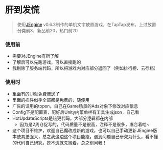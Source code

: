 # 肝到发慌

> 使用[JEngine](https://github.com/JasonXuDeveloper/JEngine) v0.6.3制作的单机文字放置游戏，在TapTap发布，上过放置分类前3，新品前20，热门前20

### 使用前

- 需要对JEngine有所了解
- 了解后可以先跑游戏，可以直接跑的
- 我剔除了服务端代码，所以把游戏内对应部分返回了（例如排行榜、云存档）

### 使用时

- 里面有的UI就免费赠送了
- 里面的插件似乎全部都是免费的，随便用
- 广告的话用的topon，自己在Game场景的Ads对象下修改对应信息
- Config下是配置表，配好后Unity内菜单栏有工具生成json，自己看
- HotUpdateScripts是热更代码，大部分逻辑都在内部
  - 因为是2周仓促写的，代码质量不是很高，注释不是很多，凑合着哈~
- 这个项目不维护，欢迎自己魔改成新的游戏，也可以自己手动更新JEngine版本使其更强大，总之我这边这个项目能跑，遇到问题自己研究为什么，看不懂的代码自己研究，摸不透就先搁着，总之别问我！
